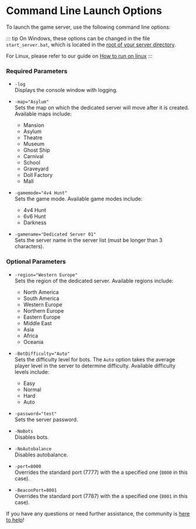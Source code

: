 ﻿# Command Line Launch Options

To launch the game server, use the following command line options:

::: tip
On Windows, these options can be changed in the file `start_server.bat`, which is located in the [root of your server directory](/server-structure#root-directory).

For Linux, please refer to our guide on [How to run on linux](/coming-soon)
:::

### Required Parameters
- `-log`  
  Displays the console window with logging.

- `-map="Asylum"`  
  Sets the map on which the dedicated server will move after it is created. Available maps include:
  - Mansion
  - Asylum
  - Theatre
  - Museum
  - Ghost Ship
  - Carnival
  - School
  - Graveyard
  - Doll Factory
  - Mall

- `-gamemode="4v4 Hunt"`  
  Sets the game mode. Available game modes include:
  - 4v4 Hunt
  - 6v6 Hunt
  - Darkness

- `-gamename="Dedicated Server 01"`  
  Sets the server name in the server list (must be longer than 3 characters).

### Optional Parameters
- `-region="Western Europe"`  
  Sets the region of the dedicated server. Available regions include:
  - North America
  - South America
  - Western Europe
  - Northern Europe
  - Eastern Europe
  - Middle East
  - Asia
  - Africa
  - Oceania

- `-BotDifficulty="Auto"`  
  Sets the difficulty level for bots. The `Auto` option takes the average player level in the server to determine difficulty. Available difficulty levels include:
  - Easy
  - Normal
  - Hard
  - Auto

- `-password="test"`  
  Sets the server password.

- `-NoBots`  
  Disables bots.

- `-NoAutobalance`  
  Disables autobalance.

- `-port=8000`  
  Overrides the standard port (7777) with the a specified one (`8000` in this case).

- `-BeaconPort=8001`  
  Overrides the standard port (7787) with the a specified one (`8001` in this case).

If you have any questions or need further assistance, the community is [here to help](https://discord.gg/midnightghosthunt)!